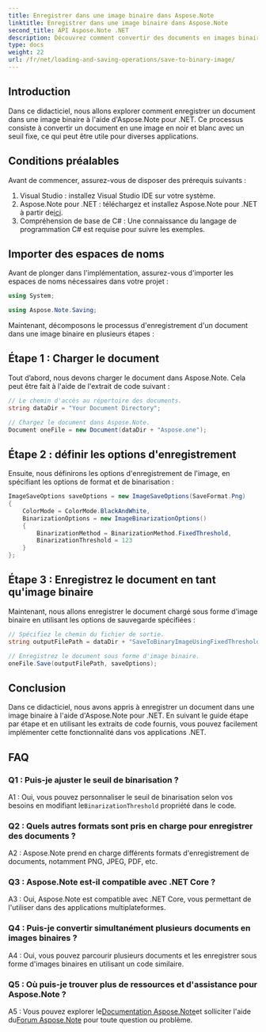```yaml
---
title: Enregistrer dans une image binaire dans Aspose.Note
linktitle: Enregistrer dans une image binaire dans Aspose.Note
second_title: API Aspose.Note .NET
description: Découvrez comment convertir des documents en images binaires à l'aide d'Aspose.Note pour .NET. Suivez notre guide étape par étape pour une intégration transparente.
type: docs
weight: 22
url: /fr/net/loading-and-saving-operations/save-to-binary-image/
---
```

## Introduction

Dans ce didacticiel, nous allons explorer comment enregistrer un document dans une image binaire à l'aide d'Aspose.Note pour .NET. Ce processus consiste à convertir un document en une image en noir et blanc avec un seuil fixe, ce qui peut être utile pour diverses applications.

## Conditions préalables

Avant de commencer, assurez-vous de disposer des prérequis suivants :

1. Visual Studio : installez Visual Studio IDE sur votre système.
2.  Aspose.Note pour .NET : téléchargez et installez Aspose.Note pour .NET à partir de[ici](https://releases.aspose.com/note/net/).
3. Compréhension de base de C# : Une connaissance du langage de programmation C# est requise pour suivre les exemples.

## Importer des espaces de noms

Avant de plonger dans l'implémentation, assurez-vous d'importer les espaces de noms nécessaires dans votre projet :

```csharp
using System;

using Aspose.Note.Saving;

```

Maintenant, décomposons le processus d'enregistrement d'un document dans une image binaire en plusieurs étapes :

## Étape 1 : Charger le document

Tout d’abord, nous devons charger le document dans Aspose.Note. Cela peut être fait à l'aide de l'extrait de code suivant :

```csharp
// Le chemin d'accès au répertoire des documents.
string dataDir = "Your Document Directory";

// Chargez le document dans Aspose.Note.
Document oneFile = new Document(dataDir + "Aspose.one");
```

## Étape 2 : définir les options d'enregistrement

Ensuite, nous définirons les options d'enregistrement de l'image, en spécifiant les options de format et de binarisation :

```csharp
ImageSaveOptions saveOptions = new ImageSaveOptions(SaveFormat.Png)
{
    ColorMode = ColorMode.BlackAndWhite,
    BinarizationOptions = new ImageBinarizationOptions()
    {
        BinarizationMethod = BinarizationMethod.FixedThreshold,
        BinarizationThreshold = 123
    }
};
```

## Étape 3 : Enregistrez le document en tant qu'image binaire

Maintenant, nous allons enregistrer le document chargé sous forme d'image binaire en utilisant les options de sauvegarde spécifiées :

```csharp
// Spécifiez le chemin du fichier de sortie.
string outputFilePath = dataDir + "SaveToBinaryImageUsingFixedThreshold_out.png";

// Enregistrez le document sous forme d'image binaire.
oneFile.Save(outputFilePath, saveOptions);
```

## Conclusion

Dans ce didacticiel, nous avons appris à enregistrer un document dans une image binaire à l'aide d'Aspose.Note pour .NET. En suivant le guide étape par étape et en utilisant les extraits de code fournis, vous pouvez facilement implémenter cette fonctionnalité dans vos applications .NET.

## FAQ

### Q1 : Puis-je ajuster le seuil de binarisation ?

 A1 : Oui, vous pouvez personnaliser le seuil de binarisation selon vos besoins en modifiant le`BinarizationThreshold` propriété dans le code.

### Q2 : Quels autres formats sont pris en charge pour enregistrer des documents ?

A2 : Aspose.Note prend en charge différents formats d'enregistrement de documents, notamment PNG, JPEG, PDF, etc.

### Q3 : Aspose.Note est-il compatible avec .NET Core ?

A3 : Oui, Aspose.Note est compatible avec .NET Core, vous permettant de l'utiliser dans des applications multiplateformes.

### Q4 : Puis-je convertir simultanément plusieurs documents en images binaires ?

A4 : Oui, vous pouvez parcourir plusieurs documents et les enregistrer sous forme d'images binaires en utilisant un code similaire.

### Q5 : Où puis-je trouver plus de ressources et d'assistance pour Aspose.Note ?

 A5 : Vous pouvez explorer le[Documentation Aspose.Note](https://reference.aspose.com/note/net/)et solliciter l'aide du[Forum Aspose.Note](https://forum.aspose.com/c/note/28) pour toute question ou problème.
